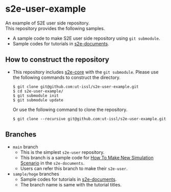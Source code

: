 # s2e-user-example
An example of S2E user side repository.  
This repository provides the following samples.
- A sample code to make S2E user side repository using `git submodule`.
- Sample codes for tutorials in [s2e-documents](https://github.com/ut-issl/s2e-documents).

## How to construct the repository

- This repository includes [s2e-core](https://github.com/ut-issl/s2e-core) with the `git submodule`. Please use the following commands to construct the directory.
  ```
  $ git clone git@github.com:ut-issl/s2e-user-example.git
  $ cd s2e-user-example/
  $ git submodule init
  $ git submodule update
  ```
  Or use the following command to clone the repository.
  ```
  $ git clone --recursive git@github.com:ut-issl/s2e-user-example.git
  ```

## Branches

- `main` branch
  - This is the simplest `s2e-user` repository.
  - This branch is a sample code for [How To Make New Simulation Scenario](https://github.com/ut-issl/s2e-documents/blob/develop/Tutorials/HowToMakeNewSimulationScenario.md) in the `s2e-documents`.
  - Users can refer this branch to make their `s2e-user`.
- `sample/hoge` branches
  - Sample codes for tutorials in [s2e-documents](https://github.com/ut-issl/s2e-documents).
  - The branch name is same with the tutorial titles.